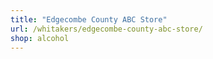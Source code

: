 ```yaml
---
title: "Edgecombe County ABC Store"
url: /whitakers/edgecombe-county-abc-store/
shop: alcohol
---
```

